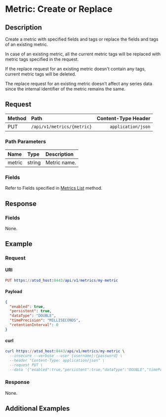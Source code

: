 # Metric: Create or Replace

## Description 

Create a metric with specified fields and tags or replace the fields and tags of an existing metric.

In case of an existing metric, all the current metric tags will be replaced with metric tags specified in the request.

If the replace request for an existing metric doesn't contain any tags, current metric tags will be deleted.

The replace request for an existing metric doesn't affect any series data since the internal identifier of the metric remains the same.

## Request

| **Method** | **Path** | **Content-Type Header**|
|:---|:---|---:|
| PUT | `/api/v1/metrics/{metric}` | `application/json` |

### Path Parameters 

|**Name**|**Type**|**Description**|
|:---|:---|:---|
| metric |string|Metric name.|

### Fields

Refer to Fields specified in [Metrics List](list.md#fields-1) method.

## Response

### Fields

None.

## Example

### Request

#### URI

```elm
PUT https://atsd_host:8443/api/v1/metrics/my-metric
```

#### Payload

```json
{
  "enabled": true,
  "persistent": true,
  "dataType": "DOUBLE",
  "timePrecision": "MILLISECONDS",
  "retentionInterval": 0
}
```

#### curl

```elm
curl https://atsd_host:8443/api/v1/metrics/my-metric \
  --insecure --verbose --user {username}:{password} \
  --header "Content-Type: application/json" \
  --request PUT \
  --data '{"enabled":true,"persistent":true,"dataType":"DOUBLE","timePrecision":"MILLISECONDS","retentionInterval":0}'
```

### Response

None.

## Additional Examples
